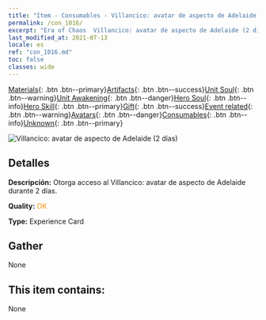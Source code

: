 ```yaml
---
title: "Item - Consumables - Villancico: avatar de aspecto de Adelaide (2 días)"
permalink: /con_1016/
excerpt: "Era of Chaos  Villancico: avatar de aspecto de Adelaide (2 días)"
last_modified_at: 2021-07-13
locale: es
ref: "con_1016.md"
toc: false
classes: wide
---
```

 [Materials](/ItemsES/){: .btn .btn--primary}[Artifacts](/ItemsES/Artifacts/){: .btn .btn--success}[Unit Soul](/ItemsES/UnitSoul/){: .btn .btn--warning}[Unit Awakening](/ItemsES/UnitAwakening/){: .btn .btn--danger}[Hero Soul](/ItemsES/HeroSoul/){: .btn .btn--info}[Hero Skill](/ItemsES/HeroSkill/){: .btn .btn--primary}[Gift](/ItemsES/Gift/){: .btn .btn--success}[Event related](/ItemsES/Events/){: .btn .btn--warning}[Avatars](/ItemsES/Avatars/){: .btn .btn--danger}[Consumables](/ItemsES/Consumables/){: .btn .btn--info}[Unknown](/ItemsES/Unknown/){: .btn .btn--primary}

 ![Villancico: avatar de aspecto de Adelaide (2 días)](/images/h/h_Adelaide5.jpg)

## Detalles
 **Descripción:** Otorga acceso al Villancico: avatar de aspecto de Adelaide durante 2 días.

 **Quality:** <span style="color: #FF8C00">OK</span>

 **Type:** Experience Card

## Gather

  None

## This item contains:

  None

